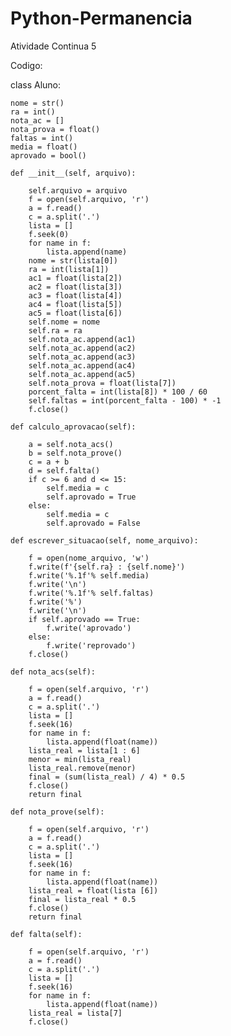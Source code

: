 # Python-Permanencia
Atividade Continua 5

Codigo:

class Aluno:

    nome = str()
    ra = int()
    nota_ac = []
    nota_prova = float()
    faltas = int()
    media = float()
    aprovado = bool()

    def __init__(self, arquivo):
    
        self.arquivo = arquivo
        f = open(self.arquivo, 'r')
        a = f.read()
        c = a.split('.')
        lista = []
        f.seek(0)
        for name in f:
            lista.append(name)
        nome = str(lista[0])
        ra = int(lista[1])
        ac1 = float(lista[2])
        ac2 = float(lista[3])
        ac3 = float(lista[4])
        ac4 = float(lista[5])
        ac5 = float(lista[6])
        self.nome = nome
        self.ra = ra
        self.nota_ac.append(ac1)
        self.nota_ac.append(ac2)
        self.nota_ac.append(ac3)
        self.nota_ac.append(ac4)
        self.nota_ac.append(ac5)
        self.nota_prova = float(lista[7])
        porcent_falta = int(lista[8]) * 100 / 60
        self.faltas = int(porcent_falta - 100) * -1
        f.close()

    def calculo_aprovacao(self):
    
        a = self.nota_acs()
        b = self.nota_prove()
        c = a + b
        d = self.falta()
        if c >= 6 and d <= 15:
            self.media = c
            self.aprovado = True
        else:
            self.media = c
            self.aprovado = False

    def escrever_situacao(self, nome_arquivo):
    
        f = open(nome_arquivo, 'w')
        f.write(f'{self.ra} : {self.nome}')
        f.write('%.1f'% self.media)
        f.write('\n')
        f.write('%.1f'% self.faltas)
        f.write('%')
        f.write('\n')
        if self.aprovado == True:
            f.write('aprovado')
        else:
            f.write('reprovado')
        f.close()

    def nota_acs(self):
    
        f = open(self.arquivo, 'r')
        a = f.read()
        c = a.split('.')
        lista = []
        f.seek(16)
        for name in f:
            lista.append(float(name))
        lista_real = lista[1 : 6]
        menor = min(lista_real)
        lista_real.remove(menor)
        final = (sum(lista_real) / 4) * 0.5
        f.close()
        return final

    def nota_prove(self):
    
        f = open(self.arquivo, 'r')
        a = f.read()
        c = a.split('.')
        lista = []
        f.seek(16)
        for name in f:
            lista.append(float(name))
        lista_real = float(lista [6])
        final = lista_real * 0.5
        f.close()
        return final

    def falta(self):
    
        f = open(self.arquivo, 'r')
        a = f.read()
        c = a.split('.')
        lista = []
        f.seek(16)
        for name in f:
            lista.append(float(name))
        lista_real = lista[7]
        f.close()
